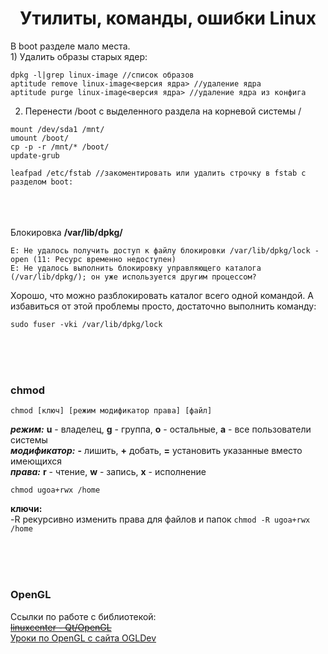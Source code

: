 <h1 align="center">Утилиты, команды, ошибки Linux</h1>

В boot разделе мало места.
</br>1) Удалить образы старых ядер:
```
dpkg -l|grep linux-image //список образов
aptitude remove linux-image<версия ядра> //удаление ядра
aptitude purge linux-image<версия ядра> //удаление ядра из конфига
```
2) Перенести /boot с выделенного раздела на корневой системы /
```
mount /dev/sda1 /mnt/
umount /boot/
cp -p -r /mnt/* /boot/
update-grub

leafpad /etc/fstab //закоментировать или удалить строчку в fstab с разделом boot:
```

</br></br></br>
Блокировка __/var/lib/dpkg/__
```
E: Не удалось получить доступ к файлу блокировки /var/lib/dpkg/lock - open (11: Ресурс временно недоступен)
E: Не удалось выполнить блокировку управляющего каталога (/var/lib/dpkg/); он уже используется другим процессом?
```
Хорошо, что можно разблокировать каталог всего одной командой. А избавиться от этой проблемы просто, достаточно выполнить команду:
```
sudo fuser -vki /var/lib/dpkg/lock
```

</br></br></br>
### chmod
```
chmod [ключ] [режим модификатор права] [файл]
```
___режим:___ __u__ - владелец, __g__ - группа, __o__ - остальные, __a__ - все пользователи системы
</br>___модификатор:___ __-__ лишить, __+__ добать, __=__ установить указанные вместо имеющихся
</br>___права:___ __r__ - чтение, __w__ - запись, __x__ - исполнение
```
chmod ugoa+rwx /home
```
__ключи:__
</br>-R рекурсивно изменить права для файлов и папок `chmod -R ugoa+rwx /home`


</br></br></br>
### OpenGL
Ссылки по работе с библиотекой:
</br>~~[linuxcenter - Qt/OpenGL](http://www.linuxcenter.ru/lib/books/opengl/_index "OpenGL. Программирование графики в Linux")~~
</br>[Уроки по OpenGL с сайта OGLDev](http://triplepointfive.github.io/ogltutor/ "http://triplepointfive.github.io/ogltutor/")
